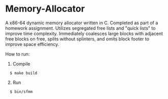 # Memory-Allocator
A x86-64 dynamic memory allocator written in C. Completed as part of a homework assignment. Utilizes segregated free lists and "quick lists" to improve time complexity. Immediately coalesces large blocks with adjacent free blocks on free, splits without splinters, and omits block footer to improve space efficiency.

How to run:
1. Compile
```
  $ make build
```
2. Run
```
  $ bin/sfmm
```
